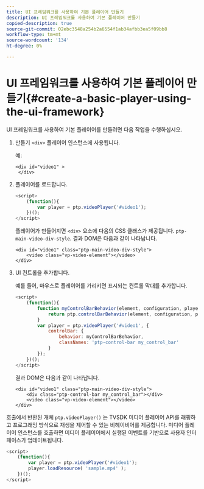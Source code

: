 ```yaml
---
title: UI 프레임워크를 사용하여 기본 플레이어 만들기
description: UI 프레임워크를 사용하여 기본 플레이어 만들기
copied-description: true
source-git-commit: 02ebc3548a254b2a6554f1ab34afbb3ea5f09bb8
workflow-type: tm+mt
source-wordcount: '134'
ht-degree: 0%

---
```


# UI 프레임워크를 사용하여 기본 플레이어 만들기{#create-a-basic-player-using-the-ui-framework}

UI 프레임워크를 사용하여 기본 플레이어를 만들려면 다음 작업을 수행하십시오.

1. 만들기 `<div>` 플레이어 인스턴스에 사용됩니다.

   예:

   ```
   <div id="video1" > 
    </div>
   ```

1. 플레이어를 로드합니다.

   ```js
   <script> 
       (function(){ 
           var player = ptp.videoPlayer('#video1'); 
       })(); 
   </script>
   ```

   플레이어가 만들어지면 `<div>` 요소에 다음의 CSS 클래스가 제공됩니다. `ptp-main-video-div-style`. 결과 DOM은 다음과 같이 나타납니다.

   ```
   <div id="video1" class="ptp-main-video-div-style"> 
       <video class="vp-video-element"></video> 
   </div>
   ```

1. UI 컨트롤을 추가합니다.

   예를 들어, 마우스로 플레이어를 가리키면 표시되는 컨트롤 막대를 추가합니다.

   ```js
   <script> 
       (function(){ 
           function myControlBarBehavior(element, configuration, player) { 
               return ptp.controlBarBehavior(element, configuration, player); 
           } 
           var player = ptp.videoPlayer('#video1', { 
               controlBar: { 
                   behavior: myControlBarBehavior, 
                   classNames: 'ptp-control-bar my_control_bar' 
               } 
           }); 
       })(); 
   </script>
   ```

   결과 DOM은 다음과 같이 나타납니다.

   ```
   <div id="video1" class="ptp-main-video-div-style"> 
       <div class="ptp-control-bar my_control_bar"></div> 
       <video class="vp-video-element"></video> 
   </div>
   ```

호출에서 반환된 개체 `ptp.videoPlayer()` 는 TVSDK 미디어 플레이어 API를 래핑하고 프로그래밍 방식으로 재생을 제어할 수 있는 비헤이비어를 제공합니다. 미디어 플레이어 인스턴스를 호출하면 미디어 플레이어에서 실행된 이벤트를 기반으로 사용자 인터페이스가 업데이트됩니다.

```js
<script> 
    (function(){ 
        var player = ptp.videoPlayer('#video1'); 
        player.loadResource( 'sample.mp4' ); 
    })(); 
</script>
```
